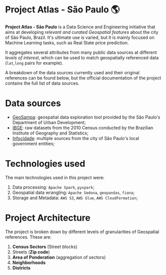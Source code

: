 # Project Atlas - São Paulo :earth_americas:

**Project Atlas - São Paulo** is a Data Science and Engineering initiative that aims at developing *relevant and curated Geospatial features* about the city of São Paulo, Brazil. It's ultimate use is varied, but it is mainly focused on Machine Learning tasks, such as Real State price prediction.

It aggregates several attributes from many public data sources at different *levels of interest*, which can be used to match geospatially referenced data (`lat`,`long` pairs for example).

A breakdown of the data sources currently used and their original references can be found below, but the official documentation of the project contains the full list of data sources.

# Data sources
- [GeoSampa](http://geosampa.prefeitura.sp.gov.br/PaginasPublicas/_SBC.aspx): geospatial data exploration tool provided by the São Paulo's Department of Urban Development;
- [IBGE](https://downloads.ibge.gov.br/): raw datasets from the 2010 Census conducted by the Brazilian Institute of Geography and Statistics;
- [Infocidade](http://infocidade.prefeitura.sp.gov.br/): multiple sources from the city of São Paulo's local government entities;

# Technologies used
The main technologies used in this project were:
1. Data processing: `Apache Spark`, `pyspark`;
2. Geospatial data wrangling: `Apache Sedona`, `geopandas`, `fiona`;
3. Storage and Metadata: `AWS S3`, `AWS Glue`, `AWS CloudFormation`;

# Project Architecture 

The project is broken down by different levels of granularities of Geospatial references. These are:

1. **Census Sectors** (Street blocks)
2. Streets (**Zip code**) 
3. **Area of Ponderation** (aggregation of sectors)
4. **Neighborhoods**
5. **Districts**